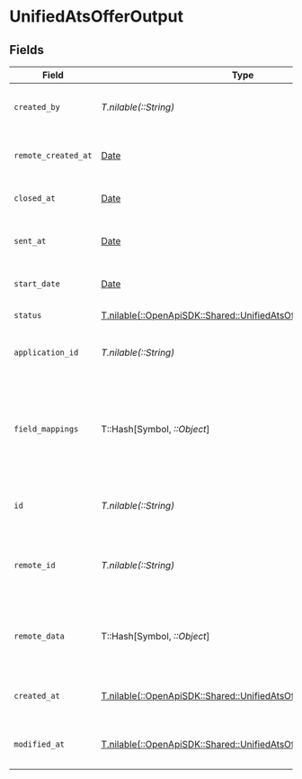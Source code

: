 # UnifiedAtsOfferOutput


## Fields

| Field                                                                                                                      | Type                                                                                                                       | Required                                                                                                                   | Description                                                                                                                | Example                                                                                                                    |
| -------------------------------------------------------------------------------------------------------------------------- | -------------------------------------------------------------------------------------------------------------------------- | -------------------------------------------------------------------------------------------------------------------------- | -------------------------------------------------------------------------------------------------------------------------- | -------------------------------------------------------------------------------------------------------------------------- |
| `created_by`                                                                                                               | *T.nilable(::String)*                                                                                                      | :heavy_minus_sign:                                                                                                         | The UUID of the creator                                                                                                    | 801f9ede-c698-4e66-a7fc-48d19eebaa4f                                                                                       |
| `remote_created_at`                                                                                                        | [Date](https://ruby-doc.org/stdlib-2.6.1/libdoc/date/rdoc/Date.html)                                                       | :heavy_minus_sign:                                                                                                         | The remote creation date of the offer                                                                                      | 2024-10-01T12:00:00Z                                                                                                       |
| `closed_at`                                                                                                                | [Date](https://ruby-doc.org/stdlib-2.6.1/libdoc/date/rdoc/Date.html)                                                       | :heavy_minus_sign:                                                                                                         | The closing date of the offer                                                                                              | 2024-10-01T12:00:00Z                                                                                                       |
| `sent_at`                                                                                                                  | [Date](https://ruby-doc.org/stdlib-2.6.1/libdoc/date/rdoc/Date.html)                                                       | :heavy_minus_sign:                                                                                                         | The sending date of the offer                                                                                              | 2024-10-01T12:00:00Z                                                                                                       |
| `start_date`                                                                                                               | [Date](https://ruby-doc.org/stdlib-2.6.1/libdoc/date/rdoc/Date.html)                                                       | :heavy_minus_sign:                                                                                                         | The start date of the offer                                                                                                | 2024-10-01T12:00:00Z                                                                                                       |
| `status`                                                                                                                   | [T.nilable(::OpenApiSDK::Shared::UnifiedAtsOfferOutputStatus)](../../models/shared/unifiedatsofferoutputstatus.md)         | :heavy_minus_sign:                                                                                                         | The status of the offer                                                                                                    | DRAFT                                                                                                                      |
| `application_id`                                                                                                           | *T.nilable(::String)*                                                                                                      | :heavy_minus_sign:                                                                                                         | The UUID of the application                                                                                                | 801f9ede-c698-4e66-a7fc-48d19eebaa4f                                                                                       |
| `field_mappings`                                                                                                           | T::Hash[Symbol, *::Object*]                                                                                                | :heavy_minus_sign:                                                                                                         | The custom field mappings of the object between the remote 3rd party & Panora                                              | {<br/>"fav_dish": "broccoli",<br/>"fav_color": "red"<br/>}                                                                 |
| `id`                                                                                                                       | *T.nilable(::String)*                                                                                                      | :heavy_minus_sign:                                                                                                         | The UUID of the offer                                                                                                      | 801f9ede-c698-4e66-a7fc-48d19eebaa4f                                                                                       |
| `remote_id`                                                                                                                | *T.nilable(::String)*                                                                                                      | :heavy_minus_sign:                                                                                                         | The remote ID of the offer in the context of the 3rd Party                                                                 | id_1                                                                                                                       |
| `remote_data`                                                                                                              | T::Hash[Symbol, *::Object*]                                                                                                | :heavy_minus_sign:                                                                                                         | The remote data of the offer in the context of the 3rd Party                                                               | {<br/>"fav_dish": "broccoli",<br/>"fav_color": "red"<br/>}                                                                 |
| `created_at`                                                                                                               | [T.nilable(::OpenApiSDK::Shared::UnifiedAtsOfferOutputCreatedAt)](../../models/shared/unifiedatsofferoutputcreatedat.md)   | :heavy_minus_sign:                                                                                                         | The created date of the object                                                                                             | 2024-10-01T12:00:00Z                                                                                                       |
| `modified_at`                                                                                                              | [T.nilable(::OpenApiSDK::Shared::UnifiedAtsOfferOutputModifiedAt)](../../models/shared/unifiedatsofferoutputmodifiedat.md) | :heavy_minus_sign:                                                                                                         | The modified date of the object                                                                                            | 2024-10-01T12:00:00Z                                                                                                       |